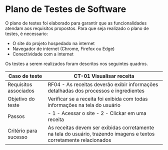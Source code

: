 # Plano de Testes de Software

O plano de testes foi elaborado para garantir que as funcionalidades atendam aos requisitos propostos. Para que seja realizado o plano de testes, é necessario:
- O site do projeto hospedado na internet
- Navegador de internet (Chrome, Firefox ou Edge)
- Conectividade com a internet

Os testes a serem realizados foram descritos nos seguintes quadros.


|Caso de teste | CT-01 Visualisar receita |
|------|-----------------------------------------|
|Requisitos associados| RF04 - As receitas deverão exibir informações detalhadas dos processos e ingredientes      |
|Objetivo do teste | Verificar se a receita foi exibida com todas informações na tela do usuário | 
|Passos| - 1 - Acessar o site - 2 - Clickar em uma receita                       |
|Critério para sucesso| As receitas devem ser exibidas corretamente na tela do usuário, trazendo imagens e textos corretamente relacionados    |

